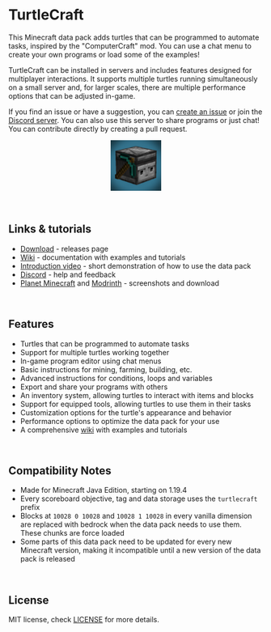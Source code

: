
# TurtleCraft

This Minecraft data pack adds turtles that can be programmed to automate tasks, inspired by the "ComputerCraft" mod. You can use a chat menu to create your own programs or load some of the examples!

TurtleCraft can be installed in servers and includes features designed for multiplayer interactions. It supports multiple turtles running simultaneously on a small server and, for larger scales, there are multiple performance options that can be adjusted in-game.

If you find an issue or have a suggestion, you can [create an issue](https://github.com/Ivaynn/TurtleCraft/issues) or join the [Discord server](https://discord.gg/QAtc7ZgPxS). You can also use this server to share programs or just chat! You can contribute directly by creating a pull request.



<p align="center">
  <img src="pack.png" width="100" title="This is a turtle">
</p>



<br>

## Links & tutorials
- [Download](https://github.com/Ivaynn/TurtleCraft/releases) - releases page
- [Wiki](https://github.com/Ivaynn/TurtleCraft/wiki) - documentation with examples and tutorials
- [Introduction video](https://youtu.be/b-ld-X8mnps) - short demonstration of how to use the data pack
- [Discord](https://discord.gg/QAtc7ZgPxS) - help and feedback
- [Planet Minecraft](https://www.planetminecraft.com/data-pack/turtlecraft-programmable-turtles/) and [Modrinth](https://modrinth.com/project/turtlecraft-programmable-turtles) - screenshots and download


<br>

## Features

- Turtles that can be programmed to automate tasks
- Support for multiple turtles working together
- In-game program editor using chat menus
- Basic instructions for mining, farming, building, etc.
- Advanced instructions for conditions, loops and variables
- Export and share your programs with others
- An inventory system, allowing turtles to interact with items and blocks
- Support for equipped tools, allowing turtles to use them in their tasks
- Customization options for the turtle's appearance and behavior
- Performance options to optimize the data pack for your use
- A comprehensive [wiki](https://github.com/Ivaynn/TurtleCraft/wiki) with examples and tutorials



<br>

## Compatibility Notes

- Made for Minecraft Java Edition, starting on 1.19.4
- Every scoreboard objective, tag and data storage uses the `turtlecraft` prefix
- Blocks at `10028 0 10028` and `10028 1 10028` in every vanilla dimension are replaced with bedrock when the data pack needs to use them. These chunks are force loaded
- Some parts of this data pack need to be updated for every new Minecraft version, making it incompatible until a new version of the data pack is released



<br>

## License

MIT license, check [LICENSE](LICENSE) for more details.
